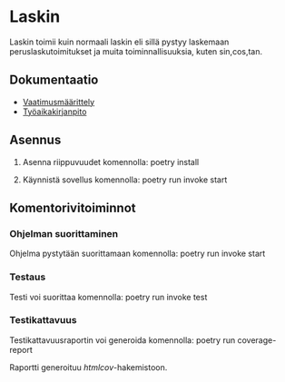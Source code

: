 # Laskin

Laskin toimii kuin normaali laskin eli sillä pystyy laskemaan peruslaskutoimitukset ja muita toiminnallisuuksia, kuten sin,cos,tan. 


## Dokumentaatio


- [Vaatimusmäärittely](https://github.com/TuomasVaara/ot-harjoitustyo/blob/master/Dokumentaatio/Vaatimusm%C3%A4%C3%A4rittely.md)
- [Työaikakirjanpito](https://github.com/TuomasVaara/ot-harjoitustyo/blob/master/Dokumentaatio/tuntikirjanpito.md)

## Asennus

1. Asenna riippuvuudet komennolla: poetry install

2. Käynnistä sovellus komennolla: poetry run invoke start


## Komentorivitoiminnot

### Ohjelman suorittaminen
Ohjelma pystytään suorittamaan komennolla: poetry run invoke start

### Testaus
Testi voi suorittaa komennolla: poetry run invoke test

### Testikattavuus
Testikattavuusraportin voi generoida komennolla: poetry run coverage-report

Raportti generoituu _htmlcov_-hakemistoon.
